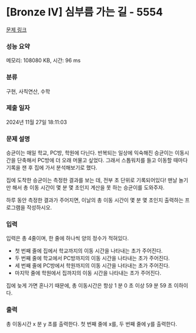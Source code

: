 # [Bronze IV] 심부름 가는 길 - 5554 

[문제 링크](https://www.acmicpc.net/problem/5554) 

### 성능 요약

메모리: 108080 KB, 시간: 96 ms

### 분류

구현, 사칙연산, 수학

### 제출 일자

2024년 11월 27일 18:11:03

### 문제 설명

<p>승균이는 매일 학교, PC방, 학원에 다닌다. 반복되는 일상에 익숙해진 승균이는 이동시간을 단축해서 PC방에 더 오래 머물고 싶었다. 그래서 스톱워치를 들고 이동할 때마다 기록을 잰 후 집에 가서 분석해보기로 했다.</p>

<p>집에 도착한 승균이는 측정한 결과를 보는 데, 전부 초 단위로 기록되어있다! 맨날 놀기만 해서 총 이동 시간이 몇 분 몇 초인지 계산을 못 하는 승균이를 도와주자.</p>

<p>하루 동안 측정한 결과가 주어지면, 이날의 총 이동 시간이 몇 분 몇 초인지 출력하는 프로그램을 작성하시오.</p>

### 입력 

 <p>입력은 총 4줄이며, 한 줄에 하나씩 양의 정수가 적혀있다.</p>

<ul>
	<li>첫 번째 줄에 집에서 학교까지의 이동 시간을 나타내는 초가 주어진다.</li>
	<li>두 번째 줄에 학교에서 PC방까지의 이동 시간을 나타내는 초가 주어진다.</li>
	<li>세 번째 줄에 PC방에서 학원까지의 이동 시간을 나타내는 초가 주어진다. </li>
	<li>마지막 줄에 학원에서 집까지의 이동 시간을 나타내는 초가 주어진다.</li>
</ul>

<p>집에 늦게 가면 혼나기 때문에, 총 이동시간은 항상 1 분 0 초 이상 59 분 59 초 이하이다.</p>

### 출력 

 <p>총 이동시간 x 분 y 초를 출력한다. 첫 번째 줄에 x를, 두 번째 줄에 y를 출력한다.</p>

